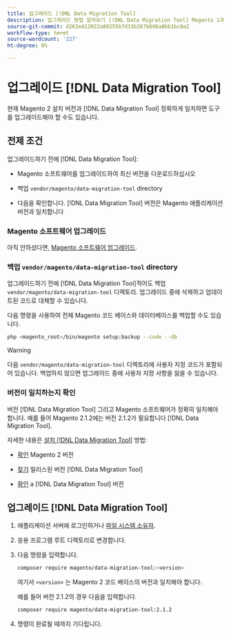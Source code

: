 ```yaml
---
title: 업그레이드 [!DNL Data Migration Tool]
description: 업그레이드 방법 알아보기 [!DNL Data Migration Tool] Magento 1과 Magento 2 사이의 데이터를 전송하려면 다음을 수행하십시오.
source-git-commit: d263e412022a89255b7d33b267b696a8bb1bc8a2
workflow-type: tm+mt
source-wordcount: '227'
ht-degree: 0%

---
```



# 업그레이드 [!DNL Data Migration Tool]

현재 Magento 2 설치 버전과 [!DNL Data Migration Tool] 정확하게 일치하면 도구를 업그레이드해야 할 수도 있습니다.

## 전제 조건

업그레이드하기 전에 [!DNL Data Migration Tool]:

* Magento 소프트웨어를 업그레이드하여 최신 버전을 다운로드하십시오

* 백업 `vendor/magento/data-migration-tool` directory

* 다음을 확인합니다. [!DNL Data Migration Tool] 버전은 Magento 애플리케이션 버전과 일치합니다

### Magento 소프트웨어 업그레이드

아직 안하셨다면, [Magento 소프트웨어 업그레이드](../../upgrade/overview.md).

### 백업 `vendor/magento/data-migration-tool` directory

업그레이드하기 전에 [!DNL Data Migration Tool]적어도 백업 `vendor/magento/data-migration-tool` 디렉토리. 업그레이드 중에 삭제하고 업데이트된 코드로 대체할 수 있습니다.

다음 명령을 사용하여 전체 Magento 코드 베이스와 데이터베이스를 백업할 수도 있습니다.

```bash
php <magento_root>/bin/magento setup:backup --code --db
```

>[!WARNING]
>
>다음 `vendor/magento/data-migration-tool` 디렉토리에 사용자 지정 코드가 포함되어 있습니다. 백업하지 않으면 업그레이드 중에 사용자 지정 사항을 잃을 수 있습니다.


### 버전이 일치하는지 확인

버전 [!DNL Data Migration Tool] 그리고 Magento 소프트웨어가 정확히 일치해야 합니다. 예를 들어 Magento 2.1.2에는 버전 2.1.2가 필요합니다 [!DNL Data Migration Tool].

자세한 내용은 [설치 [!DNL Data Migration Tool]](install.md) 방법:

* [확인](install.md#check-your-version) Magento 2 버전

* [찾기](install.md#find-released-versions-of-data-migration-tool) 릴리스된 버전 [!DNL Data Migration Tool]

* [확인](install.md#check-version-of-installed-data-migration-tool) a [!DNL Data Migration Tool] 버전

## 업그레이드 [!DNL Data Migration Tool]

1. 애플리케이션 서버에 로그인하거나 [파일 시스템 소유자](../../installation/prerequisites/file-system/overview.md).
1. 응용 프로그램 루트 디렉토리로 변경합니다.
1. 다음 명령을 입력합니다.

   ```bash
   composer require magento/data-migration-tool:<version>
   ```

   여기서 `<version>` 는 Magento 2 코드 베이스의 버전과 일치해야 합니다.

   예를 들어 버전 2.1.2의 경우 다음을 입력합니다.

   ```bash
   composer require magento/data-migration-tool:2.1.2
   ```

1. 명령이 완료될 때까지 기다립니다.
